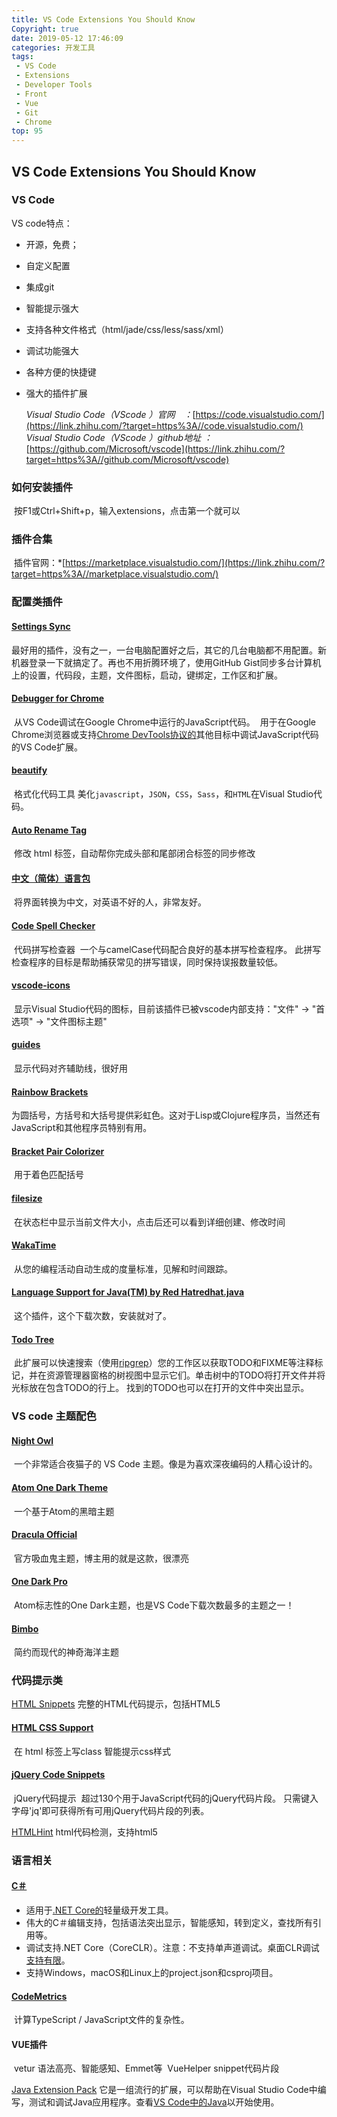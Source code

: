 ```yaml
---
title: VS Code Extensions You Should Know
Copyright: true
date: 2019-05-12 17:46:09
categories: 开发工具
tags:
 - VS Code
 - Extensions
 - Developer Tools
 - Front
 - Vue
 - Git
 - Chrome
top: 95
---
```


## VS Code Extensions You Should Know

### VS Code

VS code特点：

- 开源，免费；

- 自定义配置

- 集成git

- 智能提示强大

- 支持各种文件格式（html/jade/css/less/sass/xml）

- 调试功能强大

- 各种方便的快捷键

- 强大的插件扩展

  *Visual Studio Code（VScode ）官网　：*[https://code.visualstudio.com/](https://link.zhihu.com/?target=https%3A//code.visualstudio.com/)
  *Visual Studio Code（VScode ）github地址 ：*[https://github.com/Microsoft/vscode](https://link.zhihu.com/?target=https%3A//github.com/Microsoft/vscode)

<!--more-->

### 如何安装插件

​	按F1或Ctrl+Shift+p，输入extensions，点击第一个就可以

### **插件合集**

​	插件官网：*[https://marketplace.visualstudio.com/](https://link.zhihu.com/?target=https%3A//marketplace.visualstudio.com/)



### 配置类插件

#### [Settings Sync](https://link.zhihu.com/?target=https%3A//marketplace.visualstudio.com/items%3FitemName%3DShan.code-settings-sync)

​	最好用的插件，没有之一，一台电脑配置好之后，其它的几台电脑都不用配置。新机器登录一下就搞定了。再也不用折腾环境了，
​	使用GitHub Gist同步多台计算机上的设置，代码段，主题，文件图标，启动，键绑定，工作区和扩展。

#### [Debugger for Chrome](https://link.zhihu.com/?target=https%3A//marketplace.visualstudio.com/items%3FitemName%3Dmsjsdiag.debugger-for-chrome)

​	从VS Code调试在Google Chrome中运行的JavaScript代码。
​	用于在Google Chrome浏览器或支持[Chrome DevTools协议的](https://link.zhihu.com/?target=https%3A//chromedevtools.github.io/debugger-protocol-viewer/)其他目标中调试JavaScript代码的VS Code扩展。

#### [beautify](https://link.zhihu.com/?target=https%3A//marketplace.visualstudio.com/items%3FitemName%3DHookyQR.beautify)

​	格式化代码工具
​	美化`javascript`，`JSON`，`CSS`，`Sass`，和`HTML`在Visual Studio代码。

#### [Auto Rename Tag](https://link.zhihu.com/?target=https%3A//marketplace.visualstudio.com/items%3FitemName%3Dformulahendry.auto-close-tag)

​	修改 html 标签，自动帮你完成头部和尾部闭合标签的同步修改

#### [中文（简体）语言包](https://link.zhihu.com/?target=https%3A//marketplace.visualstudio.com/items%3FitemName%3DMS-CEINTL.vscode-language-pack-zh-hans)

​	将界面转换为中文，对英语不好的人，非常友好。

#### [Code Spell Checker](https://link.zhihu.com/?target=https%3A//marketplace.visualstudio.com/items%3FitemName%3Dstreetsidesoftware.code-spell-checker)

​	代码拼写检查器
​	一个与camelCase代码配合良好的基本拼写检查程序。
​	此拼写检查程序的目标是帮助捕获常见的拼写错误，同时保持误报数量较低。

#### [vscode-icons](https://link.zhihu.com/?target=https%3A//marketplace.visualstudio.com/items%3FitemName%3Drobertohuertasm.vscode-icons)

​	显示Visual Studio代码的图标，目前该插件已被vscode内部支持："文件" -> "首选项" -> "文件图标主题"

#### [guides](https://link.zhihu.com/?target=https%3A//marketplace.visualstudio.com/items%3FitemName%3Dspywhere.guides)

​	显示代码对齐辅助线，很好用

#### [Rainbow Brackets](https://link.zhihu.com/?target=https%3A//marketplace.visualstudio.com/items%3FitemName%3D2gua.rainbow-brackets)

​	为圆括号，方括号和大括号提供彩虹色。这对于Lisp或Clojure程序员，当然还有JavaScript和其他程序员特别有用。

#### [Bracket Pair Colorizer](https://link.zhihu.com/?target=https%3A//marketplace.visualstudio.com/items%3FitemName%3DCoenraadS.bracket-pair-colorizer)

​	用于着色匹配括号

#### [filesize](https://link.zhihu.com/?target=https%3A//marketplace.visualstudio.com/items%3FitemName%3Dmkxml.vscode-filesize)

​	在状态栏中显示当前文件大小，点击后还可以看到详细创建、修改时间

#### [WakaTime](https://link.zhihu.com/?target=https%3A//marketplace.visualstudio.com/items%3FitemName%3DWakaTime.vscode-wakatime) 

​	从您的编程活动自动生成的度量标准，见解和时间跟踪。

#### [Language Support for Java(TM) by Red Hatredhat.java](https://link.zhihu.com/?target=https%3A//marketplace.visualstudio.com/items%3FitemName%3Dredhat.java%23overview)

​	这个插件，这个下载次数，安装就对了。

#### [Todo Tree](https://link.zhihu.com/?target=https%3A//marketplace.visualstudio.com/items%3FitemName%3DGruntfuggly.todo-tree) 

​	此扩展可以快速搜索（使用[ripgrep](https://link.zhihu.com/?target=https%3A//github.com/BurntSushi/ripgrep)）您的工作区以获取TODO和FIXME等注释标记，并在资源管理器窗格的树视图中显示它们。单击树中的TODO将打开文件并将光标放在包含TODO的行上。
找到的TODO也可以在打开的文件中突出显示。

### VS code 主题配色

#### [Night Owl](https://link.zhihu.com/?target=https%3A//marketplace.visualstudio.com/items%3FitemName%3Dsdras.night-owl) 

​	一个非常适合夜猫子的 VS Code 主题。像是为喜欢深夜编码的人精心设计的。

#### [Atom One Dark Theme](https://link.zhihu.com/?target=https%3A//marketplace.visualstudio.com/items%3FitemName%3Dakamud.vscode-theme-onedark)

​	一个基于Atom的黑暗主题

#### [Dracula Official](https://link.zhihu.com/?target=https%3A//marketplace.visualstudio.com/items%3FitemName%3Ddracula-theme.theme-dracula)

​	官方吸血鬼主题，博主用的就是这款，很漂亮

#### [One Dark Pro](https://link.zhihu.com/?target=https%3A//marketplace.visualstudio.com/items%3FitemName%3Dzhuangtongfa.Material-theme)

​	Atom标志性的One Dark主题，也是VS Code下载次数最多的主题之一！

#### [Bimbo](https://link.zhihu.com/?target=https%3A//marketplace.visualstudio.com/items%3FitemName%3Dpawelgrzybek.bimbo-theme)

​	简约而现代的神奇海洋主题



### 代码提示类

[HTML Snippets](https://link.zhihu.com/?target=https%3A//marketplace.visualstudio.com/items%3FitemName%3Dabusaidm.html-snippets)
	完整的HTML代码提示，包括HTML5

#### [HTML CSS Support](https://link.zhihu.com/?target=https%3A//marketplace.visualstudio.com/items%3FitemName%3Decmel.vscode-html-css)

​	在 html 标签上写class 智能提示css样式

#### [jQuery Code Snippets](https://link.zhihu.com/?target=https%3A//marketplace.visualstudio.com/items%3FitemName%3Ddonjayamanne.jquerysnippets)

​	jQuery代码提示
​	超过130个用于JavaScript代码的jQuery代码片段。
​	只需键入字母'jq'即可获得所有可用jQuery代码片段的列表。

[HTMLHint](https://link.zhihu.com/?target=https%3A//marketplace.visualstudio.com/items%3FitemName%3Dmkaufman.HTMLHint)
html代码检测，支持html5



### 语言相关

#### [C＃](https://link.zhihu.com/?target=https%3A//link.jianshu.com/%3Ft%3Dhttps%3A//marketplace.visualstudio.com/items%3FitemName%3Dms-vscode.csharp)

- 适用于[.NET Core的](https://link.zhihu.com/?target=https%3A//dotnet.github.io/)轻量级开发工具。
- 伟大的C＃编辑支持，包括语法突出显示，智能感知，转到定义，查找所有引用等。
- 调试支持.NET Core（CoreCLR）。注意：不支持单声道调试。桌面CLR调试[支持有限](https://link.zhihu.com/?target=https%3A//github.com/OmniSharp/omnisharp-vscode/wiki/Desktop-.NET-Framework)。
- 支持Windows，macOS和Linux上的project.json和csproj项目。

#### [CodeMetrics](https://link.zhihu.com/?target=https%3A//marketplace.visualstudio.com/items%3FitemName%3Dkisstkondoros.vscode-codemetrics)

​	计算TypeScript / JavaScript文件的复杂性。

#### VUE插件

​	vetur 语法高亮、智能感知、Emmet等
​	VueHelper snippet代码片段


[ Java Extension Pack](https://link.zhihu.com/?target=https%3A//marketplace.visualstudio.com/items%3FitemName%3Dvscjava.vscode-java-pack)
	它是一组流行的扩展，可以帮助在Visual Studio Code中编写，测试和调试Java应用程序。查看[VS Code中的Java](https://link.zhihu.com/?target=https%3A//code.visualstudio.com/docs/languages/java)以开始使用。

